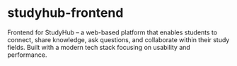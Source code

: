 # studyhub-frontend
Frontend for StudyHub – a web-based platform that enables students to connect, share knowledge, ask questions, and collaborate within their study fields. Built with a modern tech stack focusing on usability and performance.
